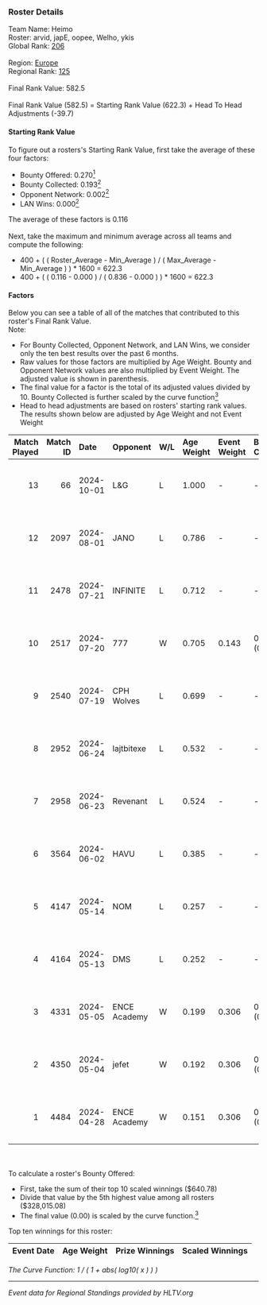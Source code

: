 ### Roster Details<br />
Team Name: Heimo<br />
Roster: arvid, japE, oopee, Welho, ykis<br />
Global Rank: [206](../../standings_global_2024_10_02.md)<br />
<br />
Region: [Europe]( ../../standings_europe_2024_10_02.md)<br />
Regional Rank: [125]( ../../standings_europe_2024_10_02.md)<br />
<br />
Final Rank Value:  582.5<br />
<br />
Final Rank Value (582.5) = Starting Rank Value (622.3) + Head To Head Adjustments (-39.7)<br />

#### Starting Rank Value<br />
To figure out a rosters's Starting Rank Value, first take the average of these four factors:<br />
- Bounty Offered: 0.270[<sup>1</sup>](#table2)
- Bounty Collected: 0.193[<sup>2</sup>](#table1)
- Opponent Network: 0.002[<sup>2</sup>](#table1)
- LAN Wins: 0.000[<sup>2</sup>](#table1)

The average of these factors is 0.116<br />
<br />
Next, take the maximum and minimum average across all teams and compute the following:<br />
- 400 + ( ( Roster_Average - Min_Average ) / ( Max_Average - Min_Average ) ) * 1600 = 622.3
- 400 + ( ( 0.116 - 0.000 ) / ( 0.836 - 0.000 ) ) * 1600 = 622.3


#### Factors<br />
Below you can see a table of all of the matches that contributed to this roster's Final Rank Value.<br />
Note:<br />

- For Bounty Collected, Opponent Network, and LAN Wins, we consider only the ten best results over the past 6 months.
- Raw values for those factors are multiplied by Age Weight. Bounty and Opponent Network values are also multiplied by Event Weight. The adjusted value is shown in parenthesis.
- The final value for a factor is the total of its adjusted values divided by 10. Bounty Collected is further scaled by the curve function[<sup>3</sup>](#curveFunction)
- Head to head adjustments are based on rosters' starting rank values. The results shown below are adjusted by Age Weight and not Event Weight
<span id="table1"></span><br />


| Match Played | Match ID | Date       | Opponent     | W/L | Age Weight | Event Weight | Bounty Collected | Opponent Network | LAN Wins  | H2H Adj. | Roster                             |
| -: | -: | :- | :- | :- | :- | :- | :- | :- | :- | -: | :- |
|           13 |       66 | 2024-10-01 | L&G          | L   | 1.000      | -            | -                | -                | -         |    -9.65 | arvid, japE, oopee, Welho, ykis    |
|           12 |     2097 | 2024-08-01 | JANO         | L   | 0.786      | -            | -                | -                | -         |   -11.60 | arvid, japE, oopee, Welho, ykis    |
|           11 |     2478 | 2024-07-21 | INFINITE     | L   | 0.712      | -            | -                | -                | -         |   -12.86 | arvid, japE, oopee, Welho, ykis    |
|           10 |     2517 | 2024-07-20 | 777          | W   | 0.705      | 0.143        | 0.005 (0.001)    | 0.067 (0.007)    | 0 (0.000) |    11.72 | arvid, japE, oopee, Welho, ykis    |
|            9 |     2540 | 2024-07-19 | CPH Wolves   | L   | 0.699      | -            | -                | -                | -         |    -3.35 | arvid, japE, oopee, Welho, ykis    |
|            8 |     2952 | 2024-06-24 | lajtbitexe   | L   | 0.532      | -            | -                | -                | -         |    -5.17 | arvid, oopee, Sm1llee, Welho, ykis |
|            7 |     2958 | 2024-06-23 | Revenant     | L   | 0.524      | -            | -                | -                | -         |    -2.91 | arvid, oopee, Sm1llee, Welho, ykis |
|            6 |     3564 | 2024-06-02 | HAVU         | L   | 0.385      | -            | -                | -                | -         |    -7.24 | arvid, japE, oopee, Welho, ykis    |
|            5 |     4147 | 2024-05-14 | NOM          | L   | 0.257      | -            | -                | -                | -         |    -5.14 | arvid, japE, oopee, Welho, ykis    |
|            4 |     4164 | 2024-05-13 | DMS          | L   | 0.252      | -            | -                | -                | -         |    -1.79 | arvid, japE, oopee, Welho, ykis    |
|            3 |     4331 | 2024-05-05 | ENCE Academy | W   | 0.199      | 0.306        | 0.001 (0.000)    | 0.150 (0.009)    | 0 (0.000) |     3.71 | arvid, japE, oopee, Welho, ykis    |
|            2 |     4350 | 2024-05-04 | jefet        | W   | 0.192      | 0.306        | 0.000 (0.000)    | 0.005 (0.000)    | 0 (0.000) |     2.07 | arvid, japE, oopee, Welho, ykis    |
|            1 |     4484 | 2024-04-28 | ENCE Academy | W   | 0.151      | 0.306        | 0.001 (0.000)    | 0.009 (0.000)    | 0 (0.000) |     2.49 | arvid, japE, oopee, Welho, ykis    |

<br />
<span id="table2"></span><br />
To calculate a roster's Bounty Offered:<br />

- First, take the sum of their top 10 scaled winnings ($640.78)
- Divide that value by the 5th highest value among all rosters ($328,015.08)
- The final value (0.00) is scaled by the curve function.[<sup>3</sup>](#curveFunction)

Top ten winnings for this roster:<br />

| Event Date | Age Weight | Prize Winnings | Scaled Winnings |
| :- | -: | :- | :- |


<span id="curveFunction"></span>_The Curve Function: 1 / ( 1 + abs( log10( x ) ) )_<br />

---
_Event data for Regional Standings provided by HLTV.org_<br />
